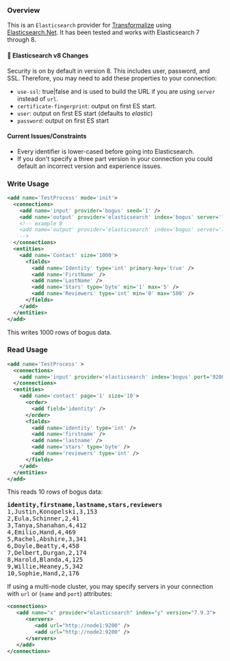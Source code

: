 ﻿### Overview

This is an `Elasticsearch` provider for [Transformalize](https://github.com/dalenewman/Transformalize) 
using [Elasticsearch.Net](https://github.com/elastic/elasticsearch-net). 
It has been tested and works with Elasticsearch 7 through 8.

#### 🎱 Elasticsearch v8 Changes

Security is on by default in version 8.  This includes user, password, and SSL.  Therefore, you may need to add 
these properties to your connection:

- `use-ssl`: true|false and is used to build the URL if you are using `server` instead of `url`.
- `certificate-fingerprint`: output on first ES start.
- `user`: output on first ES start (defaults to _elastic_)
- `password`: output on first ES start

#### Current Issues/Constraints
- Every identifier is lower-cased before going into Elasticsearch.
- If you don't specify a three part version in your connection you could default an incorrect version and experience issues.
 
### Write Usage

```xml
<add name='TestProcess' mode='init'>
  <connections>
    <add name='input' provider='bogus' seed='1' />
    <add name='output' provider='elasticsearch' index='bogus' server='localhost' port='9200' version='7.9.3' />
    <!-- example 8
    <add name='output' provider='elasticsearch' index='bogus' server='localhost' port='9200' version='8.3.2' user='elastic' password='Zgf4+hQ7+dmCnIUpk6Wr' use-ssl='true' certificate-fingerprint='37:84:43:71:D1:57:AE:34:9D:FE:FB:2A:A5:E2:DC:65:7B:62:16:9C:8E:E3:58:DB:30:EF:CD:9E:06:85:7D:03' />
    -->
  </connections>
  <entities>
    <add name='Contact' size='1000'>
      <fields>
        <add name='Identity' type='int' primary-key='true' />
        <add name='FirstName' />
        <add name='LastName' />
        <add name='Stars' type='byte' min='1' max='5' />
        <add name='Reviewers' type='int' min='0' max='500' />
      </fields>
    </add>
  </entities>
</add>
```

This writes 1000 rows of bogus data.

### Read Usage

```xml
<add name='TestProcess' >
  <connections>
    <add name='input' provider='elasticsearch' index='bogus' port='9200' version='7.9.3' />
  </connections>
  <entities>
    <add name='contact' page='1' size='10'>
      <order>
        <add field='identity' />
      </order>
      <fields>
        <add name='identity' type='int' />
        <add name='firstname' />
        <add name='lastname' />
        <add name='stars' type='byte' />
        <add name='reviewers' type='int' />
      </fields>
    </add>
  </entities>
</add>
```

This reads 10 rows of bogus data:

<pre>
<strong>identity,firstname,lastname,stars,reviewers</strong>
1,Justin,Konopelski,3,153
2,Eula,Schinner,2,41
3,Tanya,Shanahan,4,412
4,Emilio,Hand,4,469
5,Rachel,Abshire,3,341
6,Doyle,Beatty,4,458
7,Delbert,Durgan,2,174
8,Harold,Blanda,4,125
9,Willie,Heaney,5,342
10,Sophie,Hand,2,176</pre>

If using a multi-node cluster, you may specify servers in your connection with `url` or (`name` and `port`) attributes:

```xml
<connections>
   <add name="x" provider="elasticsearch" index="y" version="7.9.3">
      <servers>
         <add url="http://node1:9200" />
         <add url="http://node2:9200" />
      </servers>
   </add>
</connections>
```